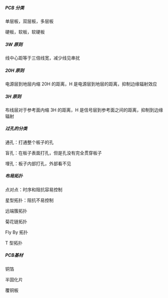 ##### PCB 分类

单层板，双层板，多层板

硬板，软板，软硬板

##### 3W 原则

线中心距等于三倍线宽，减少线见串扰

##### 20H 原则

电源层到地层内缩 20H 的距离，H 是电源层到地层的距离，抑制边缘辐射效应

##### 3H 原则

布线层对于参考面内缩 3H 的距离，H 是信号层到参考面之间的距离，抑制到边缘辐射

##### 过孔的分类

通孔：打通整个板子的孔

盲孔：在板子表面打孔，但是孔没有完全贯穿板子

埋孔：板子内部打孔，外部看不见

##### 布局拓扑

点对点：时序和阻抗容易控制

星型拓扑：阻抗不易控制

远端簇拓扑

菊花链拓扑

Fly By 拓扑

T 型拓扑

##### PCB基材

铜箔

半固化片

覆铜板



